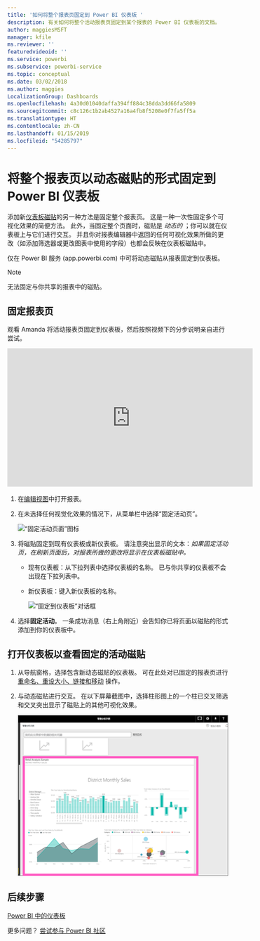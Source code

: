 ```yaml
---
title: '如何将整个报表页固定到 Power BI 仪表板 '
description: 有关如何将整个活动报表页固定到某个报表的 Power BI 仪表板的文档。
author: maggiesMSFT
manager: kfile
ms.reviewer: ''
featuredvideoid: ''
ms.service: powerbi
ms.subservice: powerbi-service
ms.topic: conceptual
ms.date: 03/02/2018
ms.author: maggies
LocalizationGroup: Dashboards
ms.openlocfilehash: 4a30d01040daffa394ff884c38dda3dd66fa5809
ms.sourcegitcommit: c8c126c1b2ab4527a16a4fb8f5208e0f7fa5ff5a
ms.translationtype: HT
ms.contentlocale: zh-CN
ms.lasthandoff: 01/15/2019
ms.locfileid: "54285797"
---
```

# <a name="pin-an-entire-report-page-as-a-live-tile-to-a-power-bi-dashboard"></a>将整个报表页以动态磁贴的形式固定到 Power BI 仪表板
添加新[仪表板磁贴](consumer/end-user-tiles.md)的另一种方法是固定整个报表页。 这是一种一次性固定多个可视化效果的简便方法。  此外，当固定整个页面时，磁贴是 *动态的* ；你可以就在仪表板上与它们进行交互。 并且你对报表编辑器中返回的任何可视化效果所做的更改（如添加筛选器或更改图表中使用的字段）也都会反映在仪表板磁贴中。  

仅在 Power BI 服务 (app.powerbi.com) 中可将动态磁贴从报表固定到仪表板。

> [!NOTE]
> 无法固定与你共享的报表中的磁贴。
> 
> 

## <a name="pin-a-report-page"></a>固定报表页
观看 Amanda 将活动报表页固定到仪表板，然后按照视频下的分步说明亲自进行尝试。

<iframe width="560" height="315" src="https://www.youtube.com/embed/EzhfBpPboPA" frameborder="0" allowfullscreen></iframe>


1. 在[编辑视图](service-interact-with-a-report-in-editing-view.md)中打开报表。
2. 在未选择任何视觉化效果的情况下，从菜单栏中选择“固定活动页”。
   
   ![“固定活动页面”图标](media/service-dashboard-pin-live-tile-from-report/pbi-pin-live-page.png) 
3. 将磁贴固定到现有仪表板或新仪表板。 请注意突出显示的文本：*如果固定活动页，在刷新页面后，对报表所做的更改将显示在仪表板磁贴中。*
   
   * 现有仪表板：从下拉列表中选择仪表板的名称。 已与你共享的仪表板不会出现在下拉列表中。
   * 新仪表板：键入新仪表板的名称。
     
     ![“固定到仪表板”对话框](media/service-dashboard-pin-live-tile-from-report/pbi-pin-live-page-dialog.png)
4. 选择**固定活动**。 一条成功消息（右上角附近）会告知你已将页面以磁贴的形式添加到你的仪表板中。

## <a name="open-the-dashboard-to-see-the-pinned-live-tile"></a>打开仪表板以查看固定的活动磁贴
1. 从导航窗格，选择包含新动态磁贴的仪表板。 可在此处对已固定的报表页进行[重命名、重设大小、链接和移动](service-dashboard-edit-tile.md) 操作。  
2. 与动态磁贴进行交互。  在以下屏幕截图中，选择柱形图上的一个柱已交叉筛选和交叉突出显示了磁贴上的其他可视化效果。
   
    ![包含动态磁贴的仪表板](media/service-dashboard-pin-live-tile-from-report/pbi-live-tile.png)

## <a name="next-steps"></a>后续步骤
[Power BI 中的仪表板](consumer/end-user-dashboards.md)

更多问题？ [尝试参与 Power BI 社区](http://community.powerbi.com/)

